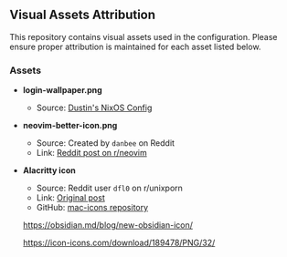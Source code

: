 ## Visual Assets Attribution

This repository contains visual assets used in the configuration. Please ensure
proper attribution is maintained for each asset listed below.

### Assets

- **login-wallpaper.png**

  - Source: [Dustin's NixOS Config](https://github.com/dustinlyons/nixos-config)

- **neovim-better-icon.png**

  - Source: Created by `danbee` on Reddit
  - Link:
    [Reddit post on r/neovim](https://www.reddit.com/r/neovim/comments/13713rq/i_made_a_neovim_icon_for_macos_download_link_in/)

- **Alacritty icon**

  - Source: Reddit user `dfl0` on r/unixporn
  - Link:
    [Original post](https://www.reddit.com/r/unixporn/comments/1cs8zev/oc_i_made_my_own_interpretation_of_alacrittys/)
  - GitHub: [mac-icons repository](https://github.com/dfl0/mac-icons)

  https://obsidian.md/blog/new-obsidian-icon/

  https://icon-icons.com/download/189478/PNG/32/
